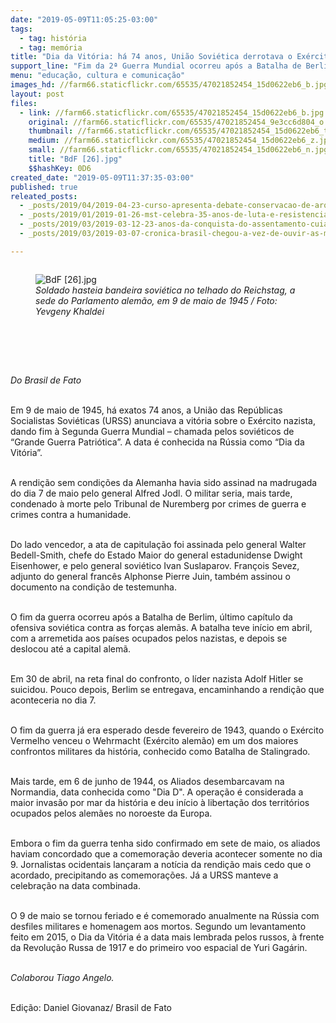```yaml
---
date: "2019-05-09T11:05:25-03:00"
tags:
  - tag: história
  - tag: memória
title: "Dia da Vitória: há 74 anos, União Soviética derrotava o Exército nazista"
support_line: "Fim da 2ª Guerra Mundial ocorreu após a Batalha de Berlim, último capítulo da ofensiva soviética contra as forças alemãs"
menu: "educação, cultura e comunicação"
images_hd: //farm66.staticflickr.com/65535/47021852454_15d0622eb6_b.jpg
layout: post
files:
  - link: //farm66.staticflickr.com/65535/47021852454_15d0622eb6_b.jpg
    original: //farm66.staticflickr.com/65535/47021852454_9e3cc6d804_o.jpg
    thumbnail: //farm66.staticflickr.com/65535/47021852454_15d0622eb6_t.jpg
    medium: //farm66.staticflickr.com/65535/47021852454_15d0622eb6_z.jpg
    small: //farm66.staticflickr.com/65535/47021852454_15d0622eb6_n.jpg
    title: "BdF [26].jpg"
    $$hashKey: 0D6
created_date: "2019-05-09T11:37:35-03:00"
published: true
releated_posts:
  - _posts/2019/04/2019-04-23-curso-apresenta-debate-conservacao-de-arquivos-populares.md
  - _posts/2019/01/2019-01-26-mst-celebra-35-anos-de-luta-e-resistencia-do-mst.md
  - _posts/2019/03/2019-03-12-23-anos-da-conquista-do-assentamento-cuiaba-em-caninde-do-sao-francisco.md
  - _posts/2019/03/2019-03-07-cronica-brasil-chegou-a-vez-de-ouvir-as-marias-mahins-marielles-e-males.md

---
```

<figure class="image" style="float:left"><img alt="BdF [26].jpg" src="//farm66.staticflickr.com/65535/47021852454_15d0622eb6_b.jpg" />
<figcaption><em>Soldado hasteia bandeira sovi&eacute;tica no telhado do Reichstag, a sede do Parlamento alem&atilde;o, em 9 de maio de 1945 / Foto: Yevgeny Khaldei</em></figcaption>
</figure>

<p>&nbsp;
<p>&nbsp;</p>
</p>

<p><br />
<em>Do Brasil de Fato</em><br />
&nbsp;</p>

<p>Em 9 de maio de 1945, h&aacute; exatos 74 anos, a Uni&atilde;o das Rep&uacute;blicas Socialistas Sovi&eacute;ticas (URSS) anunciava a vit&oacute;ria sobre o Ex&eacute;rcito nazista, dando fim &agrave; Segunda Guerra Mundial &ndash; chamada pelos sovi&eacute;ticos de &ldquo;Grande Guerra Patri&oacute;tica&rdquo;. A data &eacute; conhecida na R&uacute;ssia como &ldquo;Dia da Vit&oacute;ria&rdquo;.<br />
&nbsp;</p>

<p>A rendi&ccedil;&atilde;o sem condi&ccedil;&otilde;es da Alemanha havia sido assinad na madrugada do dia 7 de maio pelo general Alfred Jodl. O militar seria, mais tarde, condenado &agrave; morte pelo Tribunal de Nuremberg por crimes de guerra e crimes contra a humanidade.<br />
&nbsp;</p>

<p>Do lado vencedor, a ata de capitula&ccedil;&atilde;o foi assinada pelo general Walter Bedell-Smith, chefe do Estado Maior do general estadunidense Dwight Eisenhower, e pelo general sovi&eacute;tico Ivan Suslaparov. Fran&ccedil;ois Sevez, adjunto do general franc&ecirc;s Alphonse Pierre Juin, tamb&eacute;m assinou o documento na condi&ccedil;&atilde;o de testemunha.<br />
&nbsp;</p>

<p>O fim da guerra ocorreu ap&oacute;s a Batalha de Berlim, &uacute;ltimo cap&iacute;tulo da ofensiva sovi&eacute;tica contra as for&ccedil;as alem&atilde;s. A batalha teve in&iacute;cio em abril, com a arremetida aos pa&iacute;ses ocupados pelos nazistas, e depois se deslocou at&eacute; a capital alem&atilde;.<br />
&nbsp;</p>

<p>Em 30 de abril, na reta final do confronto, o l&iacute;der nazista Adolf Hitler se suicidou. Pouco depois, Berlim se entregava, encaminhando a rendi&ccedil;&atilde;o que aconteceria no dia 7.<br />
&nbsp;</p>

<p>O fim da guerra j&aacute; era esperado desde fevereiro de 1943, quando o Ex&eacute;rcito Vermelho venceu o Wehrmacht (Ex&eacute;rcito alem&atilde;o) em um dos maiores confrontos militares da hist&oacute;ria, conhecido como Batalha de Stalingrado.<br />
&nbsp;</p>

<p>Mais tarde, em 6 de junho de 1944, os Aliados desembarcavam na Normandia, data conhecida como &quot;Dia D&quot;. A opera&ccedil;&atilde;o &eacute; considerada a maior invas&atilde;o por mar da hist&oacute;ria e deu in&iacute;cio &agrave; liberta&ccedil;&atilde;o dos territ&oacute;rios ocupados pelos alem&atilde;es no noroeste da Europa.<br />
&nbsp;</p>

<p>Embora o fim da guerra tenha sido confirmado em sete de maio, os aliados haviam concordado que a comemora&ccedil;&atilde;o deveria acontecer somente no dia 9. Jornalistas ocidentais lan&ccedil;aram a not&iacute;cia da rendi&ccedil;&atilde;o mais cedo que o acordado, precipitando as comemora&ccedil;&otilde;es. J&aacute; a URSS manteve a celebra&ccedil;&atilde;o na data combinada.<br />
&nbsp;</p>

<p>O 9 de maio se tornou feriado e &eacute; comemorado anualmente na R&uacute;ssia com desfiles militares e homenagem aos mortos. Segundo um levantamento feito em 2015, o Dia da Vit&oacute;ria &eacute; a data mais lembrada pelos russos, &agrave; frente da Revolu&ccedil;&atilde;o Russa de 1917 e do primeiro voo espacial de Yuri Gag&aacute;rin.</p>

<p><br />
<em>Colaborou Tiago Angelo.</em><br />
&nbsp;</p>

<p>Edi&ccedil;&atilde;o: Daniel Giovanaz/ Brasil de Fato</p>

<p>&nbsp;</p>
